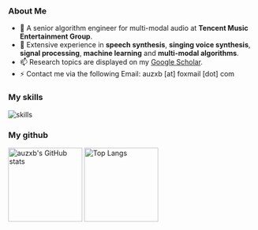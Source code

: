 ### About Me

- 👋 A senior algorithm engineer for multi-modal audio at **Tencent Music Entertainment Group**. 
- 🔭 Extensive experience in **speech synthesis**, **singing voice synthesis**, **signal processing**, **machine learning** and **multi-modal algorithms**. 
- 📫 Research topics are displayed on my [Google Scholar](https://scholar.google.com/citations?user=a-crUqgAAAAJ&hl=zh-CN).
- ⚡ Contact me via the following Email: auzxb [at] foxmail [dot] com

### My skills

![skills](https://skillicons.dev/icons?i=python,pytorch,tensorflow,audition,docker,fastapi,vscode,discord)

### My github

<img src="https://github-readme-stats-one-bice.vercel.app/api?username=auzxb&count_private=true&show_icons=true&include_all_commits=true&role=OWNER,ORGANIZATION_MEMBER,COLLABORATOR" alt="auzxb's GitHub stats" height="150px" /> <img src="https://github-readme-stats-one-bice.vercel.app/api/top-langs/?username=auzxb&layout=compact&langs_count=8&role=OWNER,COLLABORATOR" alt="Top Langs" height="150px" />
